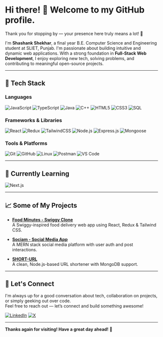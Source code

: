 # Hi there! 👋 Welcome to my GitHub profile.

Thank you for stopping by — your presence here truly means a lot! 🙌

I'm **Shashank Shekhar**, a final year B.E. Computer Science and Engineering student at SLIET, Punjab. I'm passionate about building intuitive and dynamic web applications. With a strong foundation in **Full-Stack Web Development**, I enjoy exploring new tech, solving problems, and contributing to meaningful open-source projects.

---

## 🚀 Tech Stack

### Languages  
![JavaScript](https://img.shields.io/badge/-JavaScript-F7DF1E?style=flat&logo=javascript&logoColor=black)
![TypeScript](https://img.shields.io/badge/-TypeScript-3178C6?style=flat&logo=typescript&logoColor=white)
![Java](https://img.shields.io/badge/-Java-007396?style=flat&logo=java&logoColor=white)
![C++](https://img.shields.io/badge/-C++-00599C?style=flat&logo=c%2b%2b&logoColor=white)
![HTML5](https://img.shields.io/badge/-HTML5-E34F26?style=flat&logo=html5&logoColor=white)
![CSS3](https://img.shields.io/badge/-CSS3-1572B6?style=flat&logo=css3&logoColor=white)
![SQL](https://img.shields.io/badge/-SQL-4479A1?style=flat&logo=postgresql&logoColor=white)

### Frameworks & Libraries  
![React](https://img.shields.io/badge/-React-61DAFB?style=flat&logo=react&logoColor=black)
![Redux](https://img.shields.io/badge/-Redux-764ABC?style=flat&logo=redux&logoColor=white)
![TailwindCSS](https://img.shields.io/badge/-TailwindCSS-38B2AC?style=flat&logo=tailwind-css&logoColor=white)
![Node.js](https://img.shields.io/badge/-Node.js-339933?style=flat&logo=node.js&logoColor=white)
![Express.js](https://img.shields.io/badge/-Express.js-000000?style=flat&logo=express&logoColor=white)
![Mongoose](https://img.shields.io/badge/-Mongoose-800000?style=flat&logo=mongoose&logoColor=white)

### Tools & Platforms  
![Git](https://img.shields.io/badge/-Git-F05032?style=flat&logo=git&logoColor=white)
![GitHub](https://img.shields.io/badge/-GitHub-181717?style=flat&logo=github&logoColor=white)
![Linux](https://img.shields.io/badge/-Linux-FCC624?style=flat&logo=linux&logoColor=black)
![Postman](https://img.shields.io/badge/-Postman-FF6C37?style=flat&logo=postman&logoColor=white)
![VS Code](https://img.shields.io/badge/-VS%20Code-007ACC?style=flat&logo=visual-studio-code&logoColor=white)

---

## 🌱 Currently Learning

![Next.js](https://img.shields.io/badge/-Next.js-000000?style=flat&logo=next.js&logoColor=white)

---

## 📈 Some of My Projects

- **[Food Minutes - Swiggy Clone](https://github.com/shashankshekhar-11/namaste-react)**  
  A Swiggy-inspired food delivery web app using React, Redux & Tailwind CSS.

- **[Sociam - Social Media App](https://github.com/shashankshekhar-11/sociam-frontend-v1)**  
  A MERN stack social media platform with user auth and post interactions.

- **[SHORT-URL](https://github.com/shashankshekhar-11/url-shortner)**  
  A clean, Node.js-based URL shortener with MongoDB support.

---

## 🤝 Let's Connect

I'm always up for a good conversation about tech, collaboration on projects, or simply geeking out over code.  
Feel free to reach out — let’s connect and build something awesome!

[![LinkedIn](https://img.shields.io/badge/-LinkedIn-0077B5?style=flat&logo=linkedin&logoColor=white)](https://www.linkedin.com/in/shashankshekhar11/)
[![X](https://img.shields.io/badge/-X-000000?style=flat&logo=x&logoColor=white)]((https://x.com/shashank___11?t=Vu0E72XTXw8WjkyvCzLG_A&s=09))

---

**Thanks again for visiting! Have a great day ahead!** 🚀
